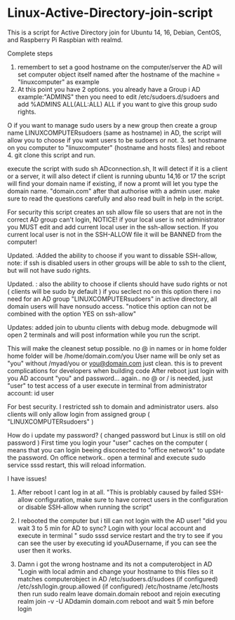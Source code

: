 # Linux-Active-Directory-join-script
This is a script for Active Directory join for Ubuntu 14, 16, Debian, CentOS, and Raspberry Pi Raspbian with realmd.

Complete steps


1. remembert to set a good hostname on the computer/server the AD will set computer object itself named after the hostname of the machine = "linuxcomputer" as example
2. At this point you have 2 options. you already have a Group i AD example:"ADMINS" then you need to edit /etc/sudoers.d/sudoers
and add   %ADMINS ALL(ALL:ALL) ALL if you want to give this group sudo rights.

O if you want to manage sudo users by a new group then create a group name LINUXCOMPUTERsudoers (same as hostname) in AD, the script will allow you to choose if you want users to be sudoers or not.
3. set hostname on you computer to "linuxcomputer" (hostname and hosts files) and reboot
4. git clone this script and run.

execute the script with sudo sh ADconnection.sh, It will detect if it is a client or a server, it will also detect if client is running ubuntu 14,16 or 17
the script will find your domain name if existing, if now a promt will let you type the domain name. "domain.com"
after that authorise with a admin user.
make sure to read the questions carefully and also read built in help in the script.

For security this script creates an ssh allow file so users that are not in the correct AD group can't login,
NOTICE! if your local user is not administrator you MUST edit and add current local user in the ssh-allow section.
If you current local user is not in the SSH-ALLOW file it will be BANNED from the computer!

Updated. :Added the ability to choose if you want to dissable SSH-allow,
note: if ssh is disabled users in other groups will be able to ssh to the client, but will not have sudo rights.

Updated. :
also the ability to choose if clients should have sudo rights or not ( clients will be sudo by default )
if you seclect no on this option there i no need for an AD group "LINUXCOMPUTERsudoers" in active directory, all domain users
will have nonsudo  access. "notice this option can not be combined with the option YES on ssh-allow"

Updates:
added join to ubuntu clients with debug mode. 
debugmode will open 2 terminals and will post information while you run the script.


This will make the cleanest setup possible. no @ in names or in home folder
home folder will be /home/domain.com/you
User name will be only set as "you" without /myad/you or you@domain.com just clean. this is to prevent complications for developers when building code
After reboot just login with you AD account "you" and password... again.. no @ or / is needed, just "user"
to test access of a user execute in terminal from administrator account: id user

For best security. I restricted ssh to domain and administrator users.
also clients will only allow login from assigned group ( "LINUXCOMPUTERsudoers" )


How do i update my password?
( changed password but Linux is still on old password ) 
First time you login your "user" caches on the computer ( means that you can login beeing disconected to "office network"
to update the password. On office network.. open a terminal and execute sudo service sssd restart, this will reload information.

I have issues!

1. After reboot I cant log in at all.  "This is problably caused by failed SSH-allow configuration, make sure to have correct users in the configuration or disable SSH-allow when running the script" 

2. I rebooted the computer but i till can not login with the AD user!   "did you wait 3 to 5 min for AD to sync? 
Login with your local account and execute in terminal " sudo sssd service restart   and the try to see if you can see the user by executing id youADusername, if you can see the user then it works.

3. Damn i got the wrong hostname and its not a computerobject in AD   "Login with local admin and change your hostname to this files so it matches computerobject in AD /etc/sudoers.d/sudoes (if configured)    /etc/ssh/login.group.allowed (if configured)   /etc/hostname  /etc/hosts
then run sudo realm leave domain.domain reboot and rejoin executing realm join -v -U ADdamin domain.com
reboot and wait 5 min before login


